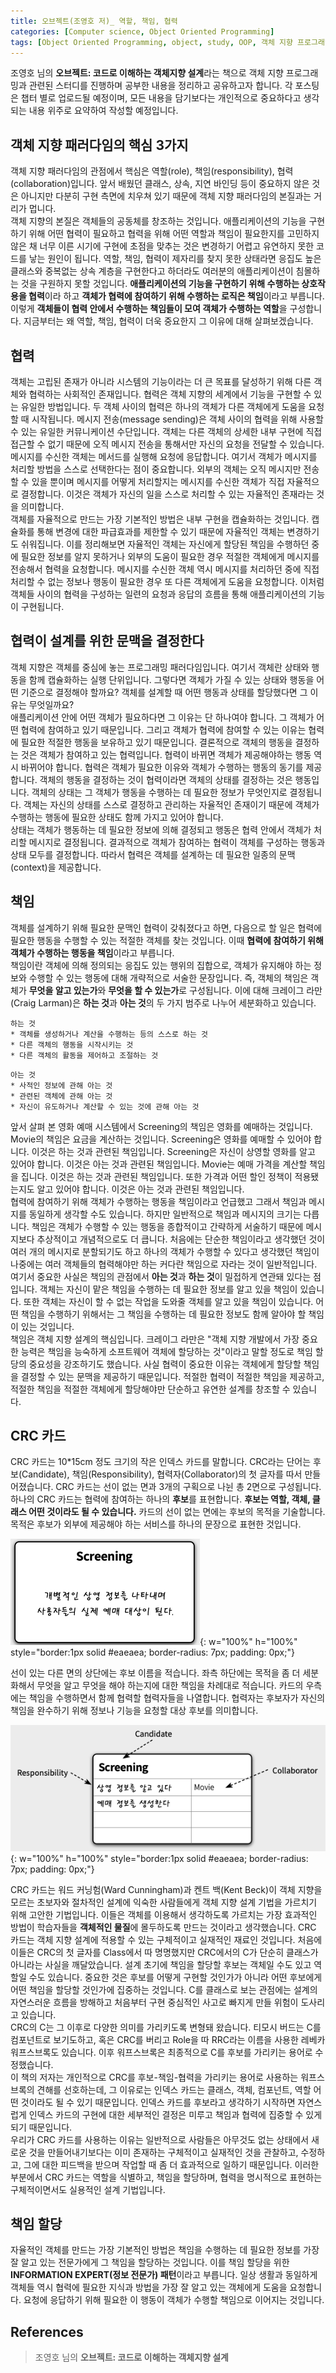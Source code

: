 ```yaml
---
title: 오브젝트(조영호 저)_ 역할, 책임, 협력
categories: [Computer science, Object Oriented Programming]
tags: [Object Oriented Programming, object, study, OOP, 객체 지향 프로그래밍, 객체, 스터디]
---
```


조영호 님의 **오브젝트: 코드로 이해하는 객체지향 설계**라는 책으로 객체 지향 프로그래밍과 관련된 스터디를 진행하며 공부한 내용을 정리하고 공유하고자 합니다. 각 포스팅은 챕터 별로 업로드될 예정이며, 모든 내용을 담기보다는 개인적으로 중요하다고 생각되는 내용 위주로 요약하여 작성할 예정입니다.

## 객체 지향 패러다임의 핵심 3가지
객체 지향 패러다임의 관점에서 핵심은 역할(role), 책임(responsibility), 협력(collaboration)입니다. 앞서 배웠던 클래스, 상속, 지연 바인딩 등이 중요하지 않은 것은 아니지만 다분히 구현 측면에 치우쳐 있기 때문에 객체 지향 패러다임의 본질과는 거리가 멉니다.   
객체 지향의 본질은 객체들의 공동체를 창조하는 것입니다. 애플리케이션의 기능을 구현하기 위해 어떤 협력이 필요하고 협력을 위해 어떤 역할과 책임이 필요한지를 고민하지 않은 채 너무 이른 시기에 구현에 초점을 맞추는 것은 변경하기 어렵고 유연하지 못한 코드를 낳는 원인이 됩니다. 역할, 책임, 협력이 제자리를 찾지 못한 상태라면 응집도 높은 클래스와 중복없는 상속 계층을 구현한다고 하더라도 여러분의 애플리케이션이 침몰하는 것을 구원하지 못할 것입니다. **애플리케이션의 기능을 구현하기 위해 수행하는 상호작용을 협력**이라 하고 **객체가 협력에 참여하기 위해 수행하는 로직은 책임**이라고 부릅니다. 이렇게 **객체들이 협력 안에서 수행하는 책임들이 모여 객체가 수행하는 역할**을 구성합니다. 지금부터는 왜 역할, 책임, 협력이 더욱 중요한지 그 이유에 대해 살펴보겠습니다.

## 협력
객체는 고립된 존재가 아니라 시스템의 기능이라는 더 큰 목표를 달성하기 위해 다른 객체와 협력하는 사회적인 존재입니다. 협력은 객체 지향의 세계에서 기능을 구현할 수 있는 유일한 방법입니다. 두 객체 사이의 협력은 하나의 객체가 다른 객체에게 도움을 요청할 때 시작됩니다. 메시지 전송(message sending)은 객체 사이의 협력을 위해 사용할 수 있는 유일한 커뮤니케이션 수단입니다. 객체는 다른 객체의 상세한 내부 구현에 직접 접근할 수 없기 때문에 오직 메시지 전송을 통해서만 자신의 요청을 전달할 수 있습니다. 메시지를 수신한 객체는 메서드를 실행해 요청에 응답합니다. 여기서 객체가 메시지를 처리할 방법을 스스로 선택한다는 점이 중요합니다. 외부의 객체는 오직 메시지만 전송할 수 있을 뿐이며 메시지를 어떻게 처리할지는 메시지를 수신한 객체가 직접 자율적으로 결정합니다. 이것은 객체가 자신의 일을 스스로 처리할 수 있는 자율적인 존재라는 것을 의미합니다.   
객체를 자율적으로 만드는 가장 기본적인 방법은 내부 구현을 캡슐화하는 것입니다. 캡슐화를 통해 변경에 대한 파급효과를 제한할 수 있기 때문에 자율적인 객체는 변경하기도 쉬워집니다. 이를 정리해보면 자율적인 객체는 자신에게 할당된 책임을 수행하던 중에 필요한 정보를 알지 못하거나 외부의 도움이 필요한 경우 적절한 객체에게 메시지를 전송해서 협력을 요청합니다. 메시지를 수신한 객체 역시 메시지를 처리하던 중에 직접 처리할 수 없는 정보나 행동이 필요한 경우 또 다른 객체에게 도움을 요청합니다. 이처럼 객체들 사이의 협력을 구성하는 일련의 요청과 응답의 흐름을 통해 애플리케이션의 기능이 구현됩니다.

## 협력이 설계를 위한 문맥을 결정한다
객체 지향은 객체를 중심에 놓는 프로그래밍 패러다임입니다. 여기서 객체란 상태와 행동을 함께 캡슐화하는 실행 단위입니다. 그렇다면 객체가 가질 수 있는 상태와 행동을 어떤 기준으로 결정해야 할까요? 객체를 설계할 때 어떤 행동과 상태를 할당했다면 그 이유는 무엇일까요?   
애플리케이션 안에 어떤 객체가 필요하다면 그 이유는 단 하나여야 합니다. 그 객체가 어떤 협력에 참여하고 있기 때문입니다. 그리고 객체가 협력에 참여할 수 있는 이유는 협력에 필요한 적절한 행동을 보유하고 있기 때문입니다. 결론적으로 객체의 행동을 결정하는 것은 객체가 참여하고 있는 협력입니다. 협력이 바뀌면 객체가 제공해야하는 행동 역시 바뀌어야 합니다. 협력은 객체가 필요한 이유와 객체가 수행하는 행동의 동기를 제공합니다. 객체의 행동을 결정하는 것이 협력이라면 객체의 상태를 결정하는 것은 행동입니다. 객체의 상태는 그 객체가 행동을 수행하는 데 필요한 정보가 무엇인지로 결정됩니다. 객체는 자신의 상태를 스스로 결정하고 관리하는 자율적인 존재이기 때문에 객체가 수행하는 행동에 필요한 상태도 함께 가지고 있어야 합니다.   
상태는 객체가 행동하는 데 필요한 정보에 의해 결정되고 행동은 협력 안에서 객체가 처리할 메시지로 결정됩니다. 결과적으로 객체가 참여하는 협력이 객체를 구성하는 행동과 상태 모두를 결정합니다. 따라서 협력은 객체를 설계하는 데 필요한 일종의 문맥(context)을 제공합니다.

## 책임
객체를 설계하기 위해 필요한 문맥인 협력이 갖춰졌다고 하면, 다음으로 할 일은 협력에 필요한 행동을 수행할 수 있는 적절한 객체를 찾는 것입니다. 이때 **협력에 참여하기 위해 객체가 수행하는 행동을 책임**이라고 부릅니다.   
책임이란 객체에 의해 정의되는 응집도 있는 행위의 집합으로, 객체가 유지해야 하는 정보와 수행할 수 있는 행동에 대해 개략적으로 서술한 문장입니다. 즉, 객체의 책임은 객체가 **무엇을 알고 있는가**와 **무엇을 할 수 있는가**로 구성됩니다. 이에 대해 크레이그 라만(Craig Larman)은 **하는 것**과 **아는 것**의 두 가지 범주로 나누어 세분화하고 있습니다.   
```
하는 것
* 객체를 생성하거나 계산을 수행하는 등의 스스로 하는 것
* 다른 객체의 행동을 시작시키는 것
* 다른 객체의 활동을 제어하고 조절하는 것
```

```
아는 것
* 사적인 정보에 관해 아는 것
* 관련된 객체에 관해 아는 것
* 자신이 유도하거나 계산할 수 있는 것에 관해 아는 것
```

앞서 살펴 본 영화 예매 시스템에서 Screening의 책임은 영화를 예매하는 것입니다. Movie의 책임은 요금을 계산하는 것입니다. Screening은 영화를 예매할 수 있어야 합니다. 이것은 하는 것과 관련된 책임입니다. Screening은 자신이 상영할 영화를 알고 있어야 합니다. 이것은 아는 것과 관련된 책임입니다. Movie는 예매 가격을 계산할 책임을 집니다. 이것은 하는 것과 관련된 책임입니다. 또한 가격과 어떤 할인 정책이 적용됐는지도 알고 있어야 합니다. 이것은 아는 것과 관련된 책임입니다.   
협력에 참여하기 위해 객체가 수행하는 행동을 책임이라고 언급했고 그래서 책임과 메시지를 동일하게 생각할 수도 있습니다. 하지만 일반적으로 책임과 메시지의 크기는 다릅니다. 책임은 객체가 수행할 수 있는 행동을 종합적이고 간략하게 서술하기 때문에 메시지보다 추상적이고 개념적으로도 더 큽니다. 처음에는 단순한 책임이라고 생각했던 것이 여러 개의 메시지로 분할되기도 하고 하나의 객체가 수행할 수 있다고 생각했던 책임이 나중에는 여러 객체들의 협력해야만 하는 커다란 책임으로 자라는 것이 일반적입니다.   
여기서 중요한 사실은 책임의 관점에서 **아는 것**과 **하는 것**이 밀접하게 연관돼 있다는 점입니다. 객체는 자신이 맡은 책임을 수행하는 데 필요한 정보를 알고 있을 책임이 있습니다. 또한 객체는 자신이 할 수 없는 작업을 도와줄 객체를 알고 있을 책임이 있습니다. 어떤 책임을 수행하기 위해서는 그 책임을 수행하는 데 필요한 정보도 함께 알아야 할 책임이 있는 것입니다.   
책임은 객체 지향 설계의 핵심입니다. 크레이그 라만은 "객체 지향 개발에서 가장 중요한 능력은 책임을 능숙하게 소프트웨어 객체에 할당하는 것"이라고 말할 정도로 책임 할당의 중요성을 강조하기도 했습니다. 사실 협력이 중요한 이유는 객체에게 할당할 책임을 결정할 수 있는 문맥을 제공하기 때문입니다. 적절한 협력이 적절한 책임을 제공하고, 적절한 책임을 적절한 객체에게 할당해야만 단순하고 유연한 설계를 창조할 수 있습니다.

## CRC 카드
CRC 카드는 10*15cm 정도 크기의 작은 인덱스 카드를 말합니다. CRC라는 단어는 후보(Candidate), 책임(Responsibility), 협력자(Collaborator)의 첫 글자를 따서 만들어졌습니다. CRC 카드는 선이 없는 면과 3개의 구획으로 나뉜 총 2면으로 구성됩니다. 하나의 CRC 카드는 협력에 참여하는 하나의 **후보**를 표현합니다. **후보는 역할, 객체, 클래스 어떤 것이라도 될 수 있습니다.** 카드의 선이 없는 면에는 후보의 목적을 기술합니다. 목적은 후보가 외부에 제공해야 하는 서비스를 하나의 문장으로 표현한 것입니다.

![1](/assets/img/object3/1.png){: w="100%" h="100%" style="border:1px solid #eaeaea; border-radius: 7px; padding: 0px;"}

선이 있는 다른 면의 상단에는 후보 이름을 적습니다. 좌측 하단에는 목적을 좀 더 세분화해서 무엇을 알고 무엇을 해야 하는지에 대한 책임을 차례대로 적습니다. 카드의 우측에는 책임을 수행하면서 함께 협력할 협력자들을 나열합니다. 협력자는 후보자가 자신의 책임을 완수하기 위해 정보나 기능을 요청할 대상 후보를 의미합니다. 

![2](/assets/img/object3/2.png){: w="100%" h="100%" style="border:1px solid #eaeaea; border-radius: 7px; padding: 0px;"}

CRC 카드는 워드 커닝험(Ward Cunningham)과 켄트 백(Kent Beck)이 객체 지향을 모르는 초보자와 절차적인 설계에 익숙한 사람들에게 객체 지향 설계 기법을 가르치기 위해 고안한 기법입니다. 이들은 객체를 이용해서 생각하도록 가르치는 가장 효과적인 방법이 학습자들을 **객체적인 물질**에 몰두하도록 만드는 것이라고 생각했습니다. CRC 카드는 객체 지향 설계에 적용할 수 있는 구체적이고 실재적인 재료인 것입니다. 처음에 이들은 CRC의 첫 글자를 Class에서 따 명명했지만 CRC에서의 C가 단순히 클래스가 아니라는 사실을 깨달았습니다. 설계 초기에 책임을 할당할 후보는 객체일 수도 있고 역할일 수도 있습니다. 중요한 것은 후보를 어떻게 구현할 것인가가 아니라 어떤 후보에게 어떤 책임을 할당할 것인가에 집중하는 것입니다. C를 클래스로 보는 관점에는 설계의 자연스러운 흐름을 방해하고 처음부터 구현 중심적인 사고로 빠지게 만들 위험이 도사리고 있습니다.   
CRC의 C는 그 이후로 다양한 의미를 가리키도록 변형돼 왔습니다. 티모시 버드는 C를 컴포넌트로 보기도하고, 혹은 CRC를 버리고 Role을 따 RRC라는 이름을 사용한 레베카 워프스브록도 있습니다. 이후 워프스브록은 최종적으로 C를 후보를 가리키는 용어로 수정했습니다.   
이 책의 저자는 개인적으로 CRC를 후보-책임-협력을 가리키는 용어로 사용하는 워프스브록의 견해를 선호하는데, 그 이유로는 인덱스 카드는 클래스, 객체, 컴포넌트, 역할 어떤 것이라도 될 수 있기 때문입니다. 인덱스 카드를 후보라고 생각하기 시작하면 자연스럽게 인덱스 카드의 구현에 대한 세부적인 결정은 미루고 책임과 협력에 집중할 수 있게 되기 때문입니다.   
우리가 CRC 카드를 사용하는 이유는 일반적으로 사람들은 아무것도 없는 상태에서 새로운 것을 만들어내기보다는 이미 존재하는 구체적이고 실재적인 것을 관찰하고, 수정하고, 그에 대한 피드백을 받으며 작업할 때 좀 더 효과적으로 일하기 때문입니다. 이러한 부분에서 CRC 카드는 역할을 식별하고, 책임을 할당하며, 협력을 명시적으로 표현하는 구체적이면서도 실용적인 설계 기법입니다.

## 책임 할당
자율적인 객체를 만드는 가장 기본적인 방법은 책임을 수행하는 데 필요한 정보를 가장 잘 알고 있는 전문가에게 그 책임을 할당하는 것입니다. 이를 책임 할당을 위한 **INFORMATION EXPERT(정보 전문가) 패턴**이라고 부릅니다. 일상 생활과 동일하게 객체들 역시 협력에 필요한 지식과 방법을 가장 잘 알고 있는 객체에게 도움을 요청합니다. 요청에 응답하기 위해 필요한 이 행동이 객체가 수행할 책임으로 이어지는 것입니다.


## References
> 조영호 님의 **오브젝트: 코드로 이해하는 객체지향 설계**
